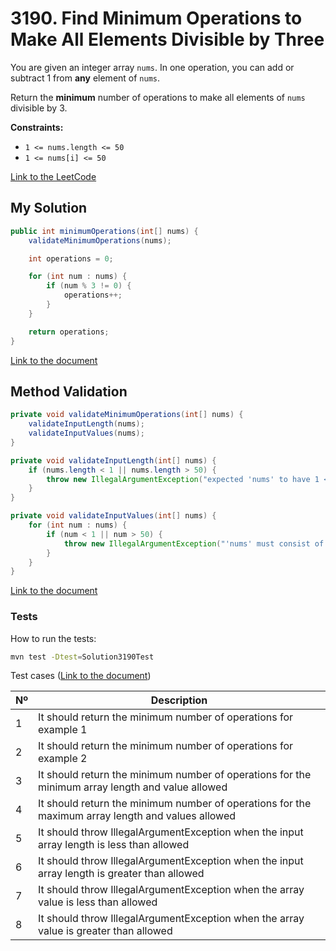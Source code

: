 # 3190. Find Minimum Operations to Make All Elements Divisible by Three

You are given an integer array `nums`. In one operation, you can add or subtract 1 from **any** element of `nums`.

Return the **minimum** number of operations to make all elements of `nums` divisible by 3.


**Constraints:**
- `1 <= nums.length <= 50`
- `1 <= nums[i] <= 50`


[Link to the LeetCode](https://leetcode.com/problems/find-minimum-operations-to-make-all-elements-divisible-by-three/)


## My Solution

````java
public int minimumOperations(int[] nums) {
    validateMinimumOperations(nums);

    int operations = 0;

    for (int num : nums) {
        if (num % 3 != 0) {
            operations++;
        }
    }

    return operations;
}
````

[Link to the document](../../java/com/kauassilva/algorithms/solutions/Solution3190.java)



## Method Validation

````java
private void validateMinimumOperations(int[] nums) {
    validateInputLength(nums);
    validateInputValues(nums);
}

private void validateInputLength(int[] nums) {
    if (nums.length < 1 || nums.length > 50) {
        throw new IllegalArgumentException("expected 'nums' to have 1 <= size <= 50 but got " + nums.length);
    }
}

private void validateInputValues(int[] nums) {
    for (int num : nums) {
        if (num < 1 || num > 50) {
            throw new IllegalArgumentException("'nums' must consist of values from 1 to 50 only");
        }
    }
}
````

[Link to the document](../../java/com/kauassilva/algorithms/solutions/Solution3190.java)



### Tests

How to run the tests:

````bash
mvn test -Dtest=Solution3190Test
````

Test cases ([Link to the document](../../../test/java/com/kauassilva/algorithms/solutions/Solution3190Test.java))

| Nº | Description                                                                                       |
|----|---------------------------------------------------------------------------------------------------|
| 1  | It should return the minimum number of operations for example 1                                   |
| 2  | It should return the minimum number of operations for example 2                                   |
| 3  | It should return the minimum number of operations for the minimum array length and value allowed  |
| 4  | It should return the minimum number of operations for the maximum array length and values allowed |
| 5  | It should throw IllegalArgumentException when the input array length is less than allowed         |
| 6  | It should throw IllegalArgumentException when the input array length is greater than allowed      |
| 7  | It should throw IllegalArgumentException when the array value is less than allowed                |
| 8  | It should throw IllegalArgumentException when the array value is greater than allowed             |
